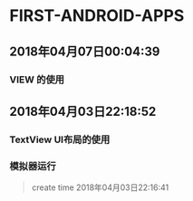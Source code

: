 # FIRST-ANDROID-APPS
## 2018年04月07日00:04:39
### VIEW 的使用

## 2018年04月03日22:18:52
### TextView UI布局的使用
### 模拟器运行

> create time 2018年04月03日22:16:41
